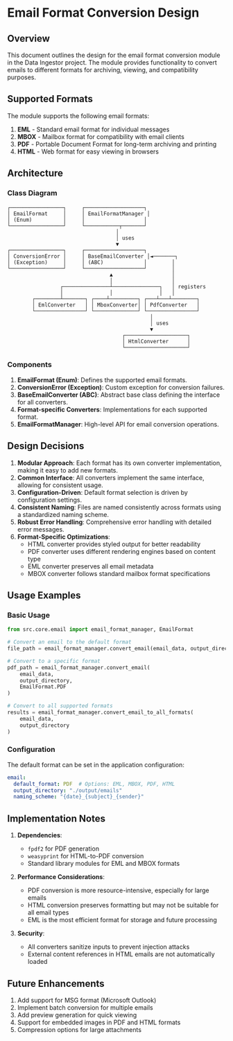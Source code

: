 # Email Format Conversion Design

## Overview

This document outlines the design for the email format conversion module in the Data Ingestor project. The module provides functionality to convert emails to different formats for archiving, viewing, and compatibility purposes.

## Supported Formats

The module supports the following email formats:

1. **EML** - Standard email format for individual messages
2. **MBOX** - Mailbox format for compatibility with email clients
3. **PDF** - Portable Document Format for long-term archiving and printing
4. **HTML** - Web format for easy viewing in browsers

## Architecture

### Class Diagram

```
┌─────────────────┐     ┌───────────────────┐
│ EmailFormat     │     │ EmailFormatManager │
│ (Enum)          │     │                   │
└─────────────────┘     └───────────┬───────┘
                                   │
                                   │ uses
                                   ▼
┌─────────────────┐     ┌───────────────────┐
│ ConversionError │     │ BaseEmailConverter │◄───────┐
│ (Exception)     │     │ (ABC)             │        │
└─────────────────┘     └───────────────────┘        │
                                 ▲                   │
                                 │                   │
                 ┌───────────────┴───────────────┐   │ registers
                 │               │               │   │
        ┌────────┴───────┐ ┌────┴─────────┐ ┌───┴───┴────────┐
        │ EmlConverter   │ │ MboxConverter│ │ PdfConverter   │
        └────────────────┘ └──────────────┘ └────────────────┘
                                              │
                                              │ uses
                                              ▼
                                     ┌────────────────────┐
                                     │ HtmlConverter      │
                                     └────────────────────┘
```

### Components

1. **EmailFormat (Enum)**: Defines the supported email formats.
2. **ConversionError (Exception)**: Custom exception for conversion failures.
3. **BaseEmailConverter (ABC)**: Abstract base class defining the interface for all converters.
4. **Format-specific Converters**: Implementations for each supported format.
5. **EmailFormatManager**: High-level API for email conversion operations.

## Design Decisions

1. **Modular Approach**: Each format has its own converter implementation, making it easy to add new formats.
2. **Common Interface**: All converters implement the same interface, allowing for consistent usage.
3. **Configuration-Driven**: Default format selection is driven by configuration settings.
4. **Consistent Naming**: Files are named consistently across formats using a standardized naming scheme.
5. **Robust Error Handling**: Comprehensive error handling with detailed error messages.
6. **Format-Specific Optimizations**:
   - HTML converter provides styled output for better readability
   - PDF converter uses different rendering engines based on content type
   - EML converter preserves all email metadata
   - MBOX converter follows standard mailbox format specifications

## Usage Examples

### Basic Usage

```python
from src.core.email import email_format_manager, EmailFormat

# Convert an email to the default format
file_path = email_format_manager.convert_email(email_data, output_directory)

# Convert to a specific format
pdf_path = email_format_manager.convert_email(
    email_data, 
    output_directory, 
    EmailFormat.PDF
)

# Convert to all supported formats
results = email_format_manager.convert_email_to_all_formats(
    email_data, 
    output_directory
)
```

### Configuration

The default format can be set in the application configuration:

```yaml
email:
  default_format: PDF  # Options: EML, MBOX, PDF, HTML
  output_directory: "./output/emails"
  naming_scheme: "{date}_{subject}_{sender}"
```

## Implementation Notes

1. **Dependencies**:
   - `fpdf2` for PDF generation
   - `weasyprint` for HTML-to-PDF conversion
   - Standard library modules for EML and MBOX formats

2. **Performance Considerations**:
   - PDF conversion is more resource-intensive, especially for large emails
   - HTML conversion preserves formatting but may not be suitable for all email types
   - EML is the most efficient format for storage and future processing

3. **Security**:
   - All converters sanitize inputs to prevent injection attacks
   - External content references in HTML emails are not automatically loaded

## Future Enhancements

1. Add support for MSG format (Microsoft Outlook)
2. Implement batch conversion for multiple emails
3. Add preview generation for quick viewing
4. Support for embedded images in PDF and HTML formats
5. Compression options for large attachments
